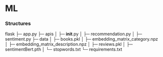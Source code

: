 # ML

### Structures
flask
├─ app.py
├─ apis
│    ├─ __init__.py
│    ├─ recommendation.py
│    ├─ sentiment.py
├─ data
│    ├─ books.pkl
│    ├─ embedding_matrix_category.npz
│    ├─ embedding_matrix_description.npz
│    ├─ reviews.pkl
│    ├─ sentimentBert.pth
│    └─ stopwords.txt
└─ requirements.txt

